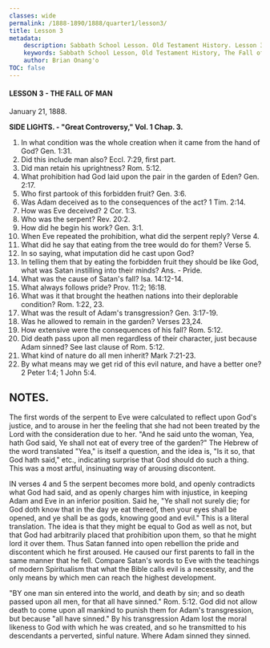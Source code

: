 ```yaml
---
classes: wide
permalink: /1888-1890/1888/quarter1/lesson3/
title: Lesson 3
metadata:
    description: Sabbath School Lesson. Old Testament History. Lesson 3. January 21, 1888. The Fall of Man. 
    keywords: Sabbath School Lesson, Old Testament History, The Fall of Man, Lesson 3. January 21, 1888. Creation.
    author: Brian Onang'o
TOC: false
---
```


#### LESSON 3 - THE FALL OF MAN

January 21, 1888.

**SIDE LIGHTS. - "Great Controversy," Vol. 1 Chap. 3.**

1. In what condition was the whole creation when it came from the hand of God? Gen. 1:31.
2. Did this include man also? Eccl. 7:29, first part.
3. Did man retain his uprightness? Rom. 5:12.
4. What prohibition had God laid upon the pair in the garden of Eden? Gen. 2:17.
5. Who first partook of this forbidden fruit? Gen. 3:6.
6. Was Adam deceived as to the consequences of the act? 1 Tim. 2:14.
7. How was Eve deceived? 2 Cor. 1:3.
8. Who was the serpent? Rev. 20:2.
9. How did he begin his work? Gen. 3:1.
10. When Eve repeated the prohibition, what did the serpent reply? Verse 4.
11. What did he say that eating from the tree would do for them? Verse 5.
12. In so saying, what imputation did he cast upon God?
13. In telling them that by eating the forbidden fruit they should be like God, what was Satan instilling into their minds? Ans. - Pride.
14. What was the cause of Satan's fall? Isa. 14:12-14.
15. What always follows pride? Prov. 11:2; 16:18.
16. What was it that brought the heathen nations into their deplorable condition? Rom. 1:22, 23.
17. What was the result of Adam's transgression? Gen. 3:17-19.
18. Was he allowed to remain in the garden? Verses 23,24.
19. How extensive were the consequences of his fall? Rom. 5:12.
20. Did death pass upon all men regardless of their character, just because Adam sinned? See last clause of Rom. 5:12.
21. What kind of nature do all men inherit? Mark 7:21-23.
22. By what means may we get rid of this evil nature, and have a better one? 2 Peter 1:4; 1 John 5:4.

## NOTES.

The first words of the serpent to Eve were calculated to reflect upon God's justice, and to arouse in her the feeling that she had not been treated by the Lord with the consideration due to her. "And he said unto the woman, Yea, hath God said, Ye shall not eat of every tree of the garden?" The Hebrew of the word translated "Yea," is itself a question, and the idea is, "Is it so, that God hath said," etc., indicating surprise that God should do such a thing. This was a most artful, insinuating way of arousing discontent.

IN verses 4 and 5 the serpent becomes more bold, and openly contradicts what God had said, and as openly charges him with injustice, in keeping Adam and Eve in an inferior position. Said he, "Ye shall not surely die; for God doth know that in the day ye eat thereof, then your eyes shall be opened, and ye shall be as gods, knowing good and evil." This is a literal translation. The idea is that they might be equal to God as well as not, but that God had arbitrarily placed that prohibition upon them, so that he might lord it over them. Thus Satan fanned into open rebellion the pride and discontent which he first aroused. He caused our first parents to fall in the same manner that he fell. Compare Satan's words to Eve with the teachings of modern Spiritualism that what the Bible calls evil is a necessity, and the only means by which men can reach the highest development.

"BY one man sin entered into the world, and death by sin; and so death passed upon all men, for that all have sinned." Rom. 5:12. God did not allow death to come upon all mankind to punish them for Adam's transgression, but because "all have sinned." By his transgression Adam lost the moral likeness to God with which he was created, and so he transmitted to his descendants a perverted, sinful nature. Where Adam sinned they sinned.
